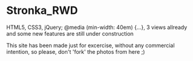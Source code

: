 # Stronka_RWD
HTML5, CSS3, jQuery; @media (min-width: 40em) {...}, 3 views allready and some new features are still under construction

This site has been made just for excercise, without any commercial intention, so please, don't 'fork' the photos from here ;)
